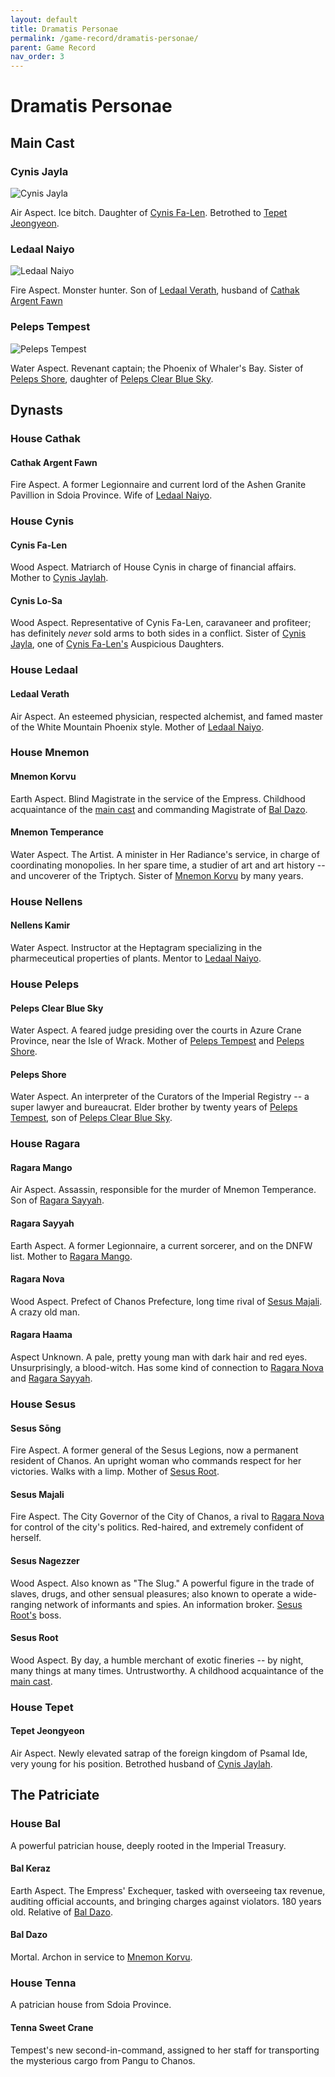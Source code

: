 ```yaml
---
layout: default
title: Dramatis Personae
permalink: /game-record/dramatis-personae/
parent: Game Record
nav_order: 3
---
```


# Dramatis Personae

## Main Cast

### Cynis Jayla

![Cynis Jayla](../../assets/cynis-jayla-shysterling.png)

Air Aspect. Ice bitch. Daughter of [Cynis Fa-Len](#cynis-fa-len). Betrothed to
[Tepet Jeongyeon](#tepet-jeongyeon).

### Ledaal Naiyo

![Ledaal Naiyo](../../assets/ledaal-naiyo-shysterling.png)

Fire Aspect. Monster hunter. Son of [Ledaal Verath](#ledaal-verath), husband of
[Cathak Argent Fawn](#cathak-argent-fawn)

### Peleps Tempest

![Peleps Tempest](../../assets/peleps-tempest-shysterling.png)

Water Aspect. Revenant captain; the Phoenix of Whaler's Bay. Sister of
[Peleps Shore](#peleps-shore), daughter of
[Peleps Clear Blue Sky](#peleps-clear-blue-sky).

## Dynasts

### House Cathak

#### Cathak Argent Fawn

Fire Aspect. A former Legionnaire and current lord of the Ashen Granite
Pavillion in Sdoia Province. Wife of [Ledaal Naiyo](#ledaal-naiyo).

### House Cynis

#### Cynis Fa-Len

Wood Aspect. Matriarch of House Cynis in charge of financial affairs. Mother to
[Cynis Jaylah](#cynis-jayla).

#### Cynis Lo-Sa

Wood Aspect. Representative of Cynis Fa-Len, caravaneer and profiteer; has
definitely _never_ sold arms to both sides in a conflict. Sister of
[Cynis Jayla](#cynis-jayla), one of [Cynis Fa-Len's](#cynis-fa-len) Auspicious
Daughters.

### House Ledaal

#### Ledaal Verath

Air Aspect. An esteemed physician, respected alchemist, and famed master of the
White Mountain Phoenix style. Mother of [Ledaal Naiyo](#ledaal-naiyo).

### House Mnemon

#### Mnemon Korvu

Earth Aspect. Blind Magistrate in the service of the Empress. Childhood
acquaintance of the [main cast](#main-cast) and commanding Magistrate of
[Bal Dazo](#bal-dazo/).

#### Mnemon Temperance

Water Aspect. The Artist. A minister in Her Radiance's service, in charge of
coordinating monopolies. In her spare time, a studier of art and art history --
and uncoverer of the Triptych. Sister of [Mnemon Korvu](#mnemon-korvu) by many
years.

### House Nellens

#### Nellens Kamir

Water Aspect. Instructor at the Heptagram specializing in the pharmeceutical
properties of plants. Mentor to [Ledaal Naiyo](#ledaal-naiyo).

### House Peleps

#### Peleps Clear Blue Sky

Water Aspect. A feared judge presiding over the courts in Azure Crane Province,
near the Isle of Wrack. Mother of [Peleps Tempest](#peleps-tempest) and
[Peleps Shore](#peleps-shore).

#### Peleps Shore

Water Aspect. An interpreter of the Curators of the Imperial Registry -- a
super lawyer and bureaucrat. Elder brother by twenty years of
[Peleps Tempest](#peleps-tempest), son of
[Peleps Clear Blue Sky](#peleps-clear-blue-sky).

### House Ragara

#### Ragara Mango

Air Aspect. Assassin, responsible for the murder of Mnemon Temperance. Son of
[Ragara Sayyah](#ragara-sayyah).

#### Ragara Sayyah

Earth Aspect. A former Legionnaire, a current sorcerer, and on the DNFW list.
Mother to [Ragara Mango](#ragara-mango).

#### Ragara Nova

Wood Aspect. Prefect of Chanos Prefecture, long time rival of
[Sesus Majali](#sesus-majali). A crazy old man.

#### Ragara Haama

Aspect Unknown. A pale, pretty young man with dark hair and red eyes.
Unsurprisingly, a blood-witch. Has some kind of connection to [Ragara Nova](#ragara-nova)
and [Ragara Sayyah](#ragara-sayyah).

### House Sesus

#### Sesus Sōng

Fire Aspect. A former general of the Sesus Legions, now a permanent resident of
Chanos. An upright woman who commands respect for her victories. Walks with a
limp. Mother of [Sesus Root](#sesus-root).

#### Sesus Majali

Fire Aspect. The City Governor of the City of Chanos, a rival to [Ragara Nova](#ragara-nova)
for control of the city's politics. Red-haired, and extremely confident of
herself.

#### Sesus Nagezzer

Wood Aspect. Also known as "The Slug." A powerful figure in the trade of slaves,
drugs, and other sensual pleasures; also known to operate a wide-ranging
network of informants and spies. An information broker. [Sesus Root's](#sesus-root)
boss.

#### Sesus Root

Wood Aspect. By day, a humble merchant of exotic fineries -- by night, many
things at many times. Untrustworthy. A childhood acquaintance of the
[main cast](#main-cast).

### House Tepet

#### Tepet Jeongyeon

Air Aspect. Newly elevated satrap of the foreign kingdom of Psamal Ide, very
young for his position. Betrothed husband of [Cynis Jaylah](#cynis-jaylah).

## The Patriciate

### House Bal

A powerful patrician house, deeply rooted in the Imperial Treasury.

#### Bal Keraz

Earth Aspect. The Empress' Exchequer, tasked with overseeing tax revenue,
auditing official accounts, and bringing charges against violators. 180 years
old. Relative of [Bal Dazo](#bal-dazo).

#### Bal Dazo

Mortal. Archon in service to [Mnemon Korvu](#mnemon-korvu).

### House Tenna

A patrician house from Sdoia Province.

#### Tenna Sweet Crane

Tempest's new second-in-command, assigned to her staff for transporting the
mysterious cargo from Pangu to Chanos.
